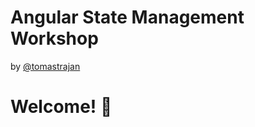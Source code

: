 # Angular State Management Workshop

by [@tomastrajan](https://twitter.com/tomastrajan)

# Welcome! 🤗
